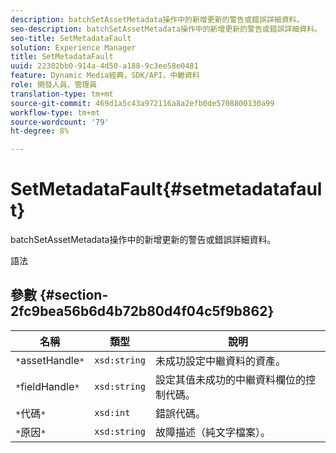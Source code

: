 ```yaml
---
description: batchSetAssetMetadata操作中的新增更新的警告或錯誤詳細資料。
seo-description: batchSetAssetMetadata操作中的新增更新的警告或錯誤詳細資料。
seo-title: SetMetadataFault
solution: Experience Manager
title: SetMetadataFault
uuid: 22302bb0-914a-4d50-a188-9c3ee58e0481
feature: Dynamic Media經典，SDK/API，中繼資料
role: 開發人員、管理員
translation-type: tm+mt
source-git-commit: 469d1a5c43a972116a8a2efb0de5708800130a99
workflow-type: tm+mt
source-wordcount: '79'
ht-degree: 8%

---
```



# SetMetadataFault{#setmetadatafault}

batchSetAssetMetadata操作中的新增更新的警告或錯誤詳細資料。

語法

## 參數 {#section-2fc9bea56b6d4b72b80d4f04c5f9b862}

| 名稱 | 類型 | 說明 |
|---|---|---|
| `*`assetHandle`*` | `xsd:string` | 未成功設定中繼資料的資產。 |
| `*`fieldHandle`*` | `xsd:string` | 設定其值未成功的中繼資料欄位的控制代碼。 |
| `*`代碼`*` | `xsd:int` | 錯誤代碼。 |
| `*`原因`*` | `xsd:string` | 故障描述（純文字檔案）。 |

